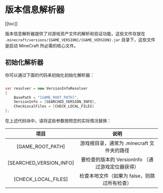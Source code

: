 # 版本信息解析器

[[toc]]

版本信息解析器提供了对游戏资产文件的解析和验证功能，这些文件存放在
`.minecraft/versions/{GAME_VERSION}/{GAME_VERSION}.jar` 目录下，这些文件是启动 MineCraft 所必需的核心文件。

## 初始化解析器

你可以通过下面的代码来初始化初始化解析器：

```c#

var resolver = new VersionInfoResolver
{
    BasePath = "[GAME_ROOT_PATH]",
    VersionInfo = [SEARCHED_VERSION_INFO],
    CheckLocalFiles = [CHECK_LOCAL_FILES]
};

```

在上述代码块中，请将这些参数按照您的实际情况替换：

|           项目            |               说明                |
|:-----------------------:|:-------------------------------:|
|    [GAME_ROOT_PATH]     |   游戏根目录，通常为 .minecraft 文件夹的路径   |
| [SEARCHED_VERSION_INFO] | 要检查的版本的 VersionInfo （通过游戏定位器获得） |
|   [CHECK_LOCAL_FILES]   |    检查本地文件（如果为 false，则跳过所有检查）    |
